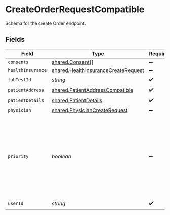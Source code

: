 # CreateOrderRequestCompatible

Schema for the create Order endpoint.


## Fields

| Field                                                                                                                | Type                                                                                                                 | Required                                                                                                             | Description                                                                                                          |
| -------------------------------------------------------------------------------------------------------------------- | -------------------------------------------------------------------------------------------------------------------- | -------------------------------------------------------------------------------------------------------------------- | -------------------------------------------------------------------------------------------------------------------- |
| `consents`                                                                                                           | [shared.Consent](../../../sdk/models/shared/consent.md)[]                                                            | :heavy_minus_sign:                                                                                                   | N/A                                                                                                                  |
| `healthInsurance`                                                                                                    | [shared.HealthInsuranceCreateRequest](../../../sdk/models/shared/healthinsurancecreaterequest.md)                    | :heavy_minus_sign:                                                                                                   | N/A                                                                                                                  |
| `labTestId`                                                                                                          | *string*                                                                                                             | :heavy_check_mark:                                                                                                   | N/A                                                                                                                  |
| `patientAddress`                                                                                                     | [shared.PatientAddressCompatible](../../../sdk/models/shared/patientaddresscompatible.md)                            | :heavy_check_mark:                                                                                                   | N/A                                                                                                                  |
| `patientDetails`                                                                                                     | [shared.PatientDetails](../../../sdk/models/shared/patientdetails.md)                                                | :heavy_check_mark:                                                                                                   | N/A                                                                                                                  |
| `physician`                                                                                                          | [shared.PhysicianCreateRequest](../../../sdk/models/shared/physiciancreaterequest.md)                                | :heavy_minus_sign:                                                                                                   | N/A                                                                                                                  |
| `priority`                                                                                                           | *boolean*                                                                                                            | :heavy_minus_sign:                                                                                                   | Defines whether order is priority or not. Only available for Labcorp. For Labcorp, this corresponds to a STAT order. |
| `userId`                                                                                                             | *string*                                                                                                             | :heavy_check_mark:                                                                                                   | N/A                                                                                                                  |